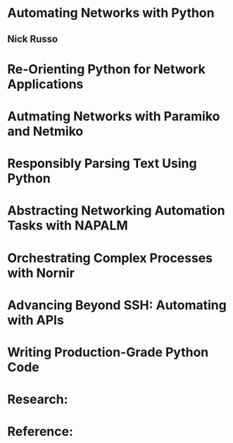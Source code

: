 # Automating Networks with Python
## Nick Russo

# Re-Orienting Python for Network Applications

# Autmating Networks with Paramiko and Netmiko

# Responsibly Parsing Text Using Python

# Abstracting Networking Automation Tasks with NAPALM

# Orchestrating Complex Processes with Nornir

# Advancing Beyond SSH: Automating with APIs

# Writing Production-Grade Python Code

# Research:

# Reference:
